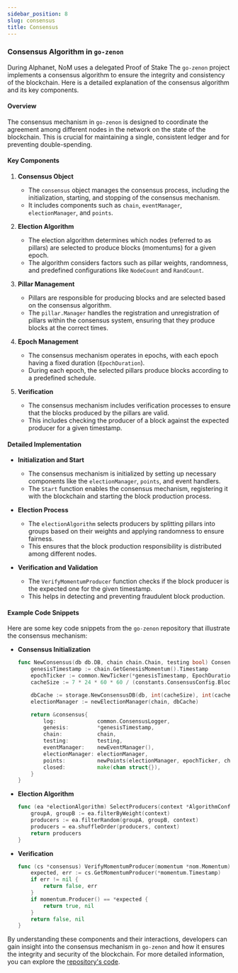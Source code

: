 ```yaml
---
sidebar_position: 8
slug: consensus
title: Consensus
---
```


### Consensus Algorithm in `go-zenon`

During Alphanet, NoM uses a delegated Proof of Stake
The `go-zenon` project implements a consensus algorithm to ensure the integrity and consistency of the blockchain. Here is a detailed explanation of the consensus algorithm and its key components.

#### Overview
The consensus mechanism in `go-zenon` is designed to coordinate the agreement among different nodes in the network on the state of the blockchain. This is crucial for maintaining a single, consistent ledger and for preventing double-spending.

#### Key Components
1. **Consensus Object**
   - The `consensus` object manages the consensus process, including the initialization, starting, and stopping of the consensus mechanism.
   - It includes components such as `chain`, `eventManager`, `electionManager`, and `points`.

2. **Election Algorithm**
   - The election algorithm determines which nodes (referred to as pillars) are selected to produce blocks (momentums) for a given epoch.
   - The algorithm considers factors such as pillar weights, randomness, and predefined configurations like `NodeCount` and `RandCount`.

3. **Pillar Management**
   - Pillars are responsible for producing blocks and are selected based on the consensus algorithm.
   - The `pillar.Manager` handles the registration and unregistration of pillars within the consensus system, ensuring that they produce blocks at the correct times.

4. **Epoch Management**
   - The consensus mechanism operates in epochs, with each epoch having a fixed duration (`EpochDuration`).
   - During each epoch, the selected pillars produce blocks according to a predefined schedule.

5. **Verification**
   - The consensus mechanism includes verification processes to ensure that the blocks produced by the pillars are valid.
   - This includes checking the producer of a block against the expected producer for a given timestamp.

#### Detailed Implementation
- **Initialization and Start**
  - The consensus mechanism is initialized by setting up necessary components like the `electionManager`, `points`, and event handlers.
  - The `Start` function enables the consensus mechanism, registering it with the blockchain and starting the block production process.

- **Election Process**
  - The `electionAlgorithm` selects producers by splitting pillars into groups based on their weights and applying randomness to ensure fairness.
  - This ensures that the block production responsibility is distributed among different nodes.

- **Verification and Validation**
  - The `VerifyMomentumProducer` function checks if the block producer is the expected one for the given timestamp.
  - This helps in detecting and preventing fraudulent block production.

#### Example Code Snippets
Here are some key code snippets from the `go-zenon` repository that illustrate the consensus mechanism:

- **Consensus Initialization**
  ```go
  func NewConsensus(db db.DB, chain chain.Chain, testing bool) Consensus {
      genesisTimestamp := chain.GetGenesisMomentum().Timestamp
      epochTicker := common.NewTicker(*genesisTimestamp, EpochDuration)
      cacheSize := 7 * 24 * 60 * 60 / (constants.ConsensusConfig.BlockTime * int64(constants.ConsensusConfig.NodeCount))

      dbCache := storage.NewConsensusDB(db, int(cacheSize), int(cacheSize))
      electionManager := newElectionManager(chain, dbCache)

      return &consensus{
          log:             common.ConsensusLogger,
          genesis:         *genesisTimestamp,
          chain:           chain,
          testing:         testing,
          eventManager:    newEventManager(),
          electionManager: electionManager,
          points:          newPoints(electionManager, epochTicker, chain, dbCache),
          closed:          make(chan struct{}),
      }
  }
  ```

- **Election Algorithm**
  ```go
  func (ea *electionAlgorithm) SelectProducers(context *AlgorithmConfig) []*types.PillarDelegation {
      groupA, groupB := ea.filterByWeight(context)
      producers := ea.filterRandom(groupA, groupB, context)
      producers = ea.shuffleOrder(producers, context)
      return producers
  }
  ```

- **Verification**
  ```go
  func (cs *consensus) VerifyMomentumProducer(momentum *nom.Momentum) (bool, error) {
      expected, err := cs.GetMomentumProducer(*momentum.Timestamp)
      if err != nil {
          return false, err
      }
      if momentum.Producer() == *expected {
          return true, nil
      }
      return false, nil
  }
  ```

By understanding these components and their interactions, developers can gain insight into the consensus mechanism in `go-zenon` and how it ensures the integrity and security of the blockchain. For more detailed information, you can explore the [repository's code](https://github.com/zenon-network/go-zenon).